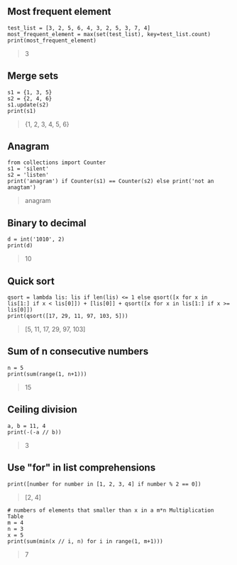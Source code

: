 ## Most frequent element
~~~
test_list = [3, 2, 5, 6, 4, 3, 2, 5, 3, 7, 4]
most_frequent_element = max(set(test_list), key=test_list.count)
print(most_frequent_element)
~~~
> 3

## Merge sets
~~~
s1 = {1, 3, 5}
s2 = {2, 4, 6}
s1.update(s2)
print(s1)
~~~
> {1, 2, 3, 4, 5, 6}

## Anagram
~~~
from collections import Counter
s1 = 'silent'
s2 = 'listen'
print('anagram') if Counter(s1) == Counter(s2) else print('not an anagtam')
~~~
> anagram

## Binary to decimal
~~~
d = int('1010', 2)
print(d)
~~~
> 10

## Quick sort
~~~
qsort = lambda lis: lis if len(lis) <= 1 else qsort([x for x in lis[1:] if x < lis[0]]) + [lis[0]] + qsort([x for x in lis[1:] if x >= lis[0]])
print(qsort([17, 29, 11, 97, 103, 5]))
~~~
> [5, 11, 17, 29, 97, 103]

## Sum of n consecutive numbers
~~~
n = 5
print(sum(range(1, n+1)))
~~~
> 15

## Ceiling division
~~~
a, b = 11, 4
print(-(-a // b))
~~~
> 3

## Use "for" in list comprehensions
~~~
print([number for number in [1, 2, 3, 4] if number % 2 == 0])
~~~
> [2, 4]

~~~
# numbers of elements that smaller than x in a m*n Multiplication Table
m = 4
n = 3
x = 5
print(sum(min(x // i, n) for i in range(1, m+1)))
~~~
> 7

